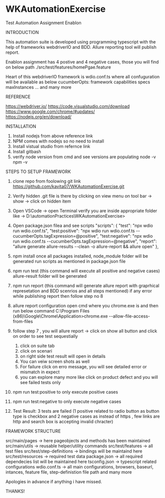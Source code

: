 # WKAutomationExercise
Test Automation Assignment Enablon

INTRODUCTION

This automation suite is developed using programming typescript with the help of frameworks webdriverIO and BDD.
Allure reporting tool will publish report.

Enablon assignment has 4 postive and 4 negative cases, those you will find on below path
./src/test/features/homePgae.feature

Heart of this webdriverIO framework is wdio.conf.ts where all confuguration will be available as below
cucumberOpts:
framework
capabilities
specs
maxInstances
... and many more

REFERENCE

https://webdriver.io/
https://code.visualstudio.com/download
https://www.google.com/chrome/#updates/
https://nodejs.org/en/download/

INSTALLATION

1. Install nodejs from above reference link
2. NPM comes with nodejs so no need to install
3. Install vistual studio from refernce link
4. Install gitbash
5. verify node version from cmd and see versions are populating
    node -v
    npm -v

STEPS TO SETUP FRAMEWORK

1. clone repo from foolowing git link
    https://github.com/kavita07/WKAutomationExercise.git

2. Verify hidden .git file is there by clicking on view menu on tool bar -> show -> click on hidden item
3. Open VSCode -> open Terminal 
    verify you are inside appropriate folder like -> D:\automationPractices\WKAutomationExercise>

4. Open package.json filea and see scripts
    "scripts": {
    "test": "npx wdio run wdio.conf.ts",
    "test:positive": "npx wdio run wdio.conf.ts --cucumberOpts.tagExpression=@positive",
    "test:negative": "npx wdio run wdio.conf.ts --cucumberOpts.tagExpression=@negative",
    "report": "allure generate allure-results --clean -o allure-report && allure open"
  },

5. npm install 
    once all packages installed, node_module folder will be generated
    run scripts as mentioned in package.json file

6. npm run test 
    (this command will execute all positive and negative cases)
    allure-result folder will be generated

7. npm run report
    (this command will generate allure report with graprhical represetation and BDD scenrios and all steps mentioned)
    if any error while publishing report then follow step no 8

8. allure report configuration
    open cmd where you chrome.exe is and then run below command
    C:\Program Files (x86)\Google\Chrome\Application>chrome.exe --allow-file-access-from-files

9. follow step 7 , you will allure report -> 
    click on show all button and click on order to see test sequestially
    1. click on suite tab
    2. click on scenari
    3. on right side test result will open in details
    4. You can veiw screen shots as well
    5. For failure click on erro message, you will see detailed error or mismatch in expect
    6. you can explore many more like click on product defect and you will see failed tests only

10. npm run test:positive
    to only execute positive cases

11. npm run  test:negative
    to only execute negative cases

12. Test Result: 3 tests are failed 
    (1 positive related to radio button as button type is checkbox
    and 2 negative cases as instead of https , few links are http
    and search box is accepting invalid chracter)

FRAMEWORK STRUCTURE

src/main/pages -> here pageobjects and methods has been maintained
src/main/utils -> reusable helper/utility commands
src/test/features -> all test files
src/test/step-definitions -> bindings will be maintaind here
src/test/resources -> required test data
package.json -> all required dependecies list will be maintained here
tsconfig.json -> typescript related configurations
wdio.conf.ts -> all main configurations, browsers, baseurl, intances, feature file, step-definistion file path and many more

Apologies in advance if anything i have missed.

THANKS!